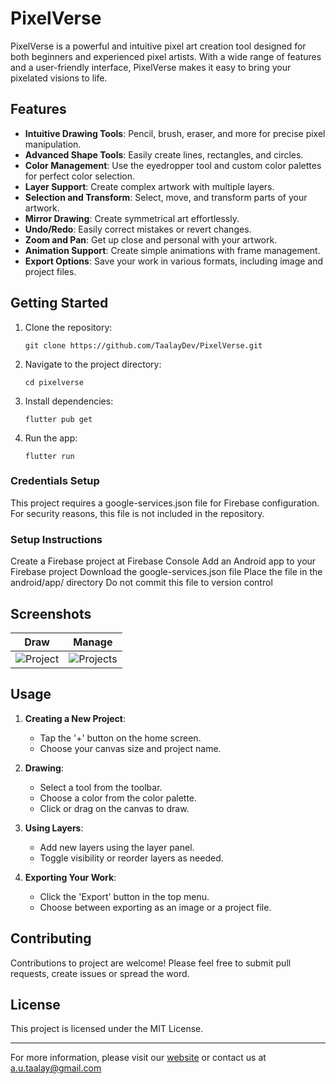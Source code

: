 # PixelVerse

PixelVerse is a powerful and intuitive pixel art creation tool designed for both beginners and experienced pixel artists. With a wide range of features and a user-friendly interface, PixelVerse makes it easy to bring your pixelated visions to life.

## Features

- **Intuitive Drawing Tools**: Pencil, brush, eraser, and more for precise pixel manipulation.
- **Advanced Shape Tools**: Easily create lines, rectangles, and circles.
- **Color Management**: Use the eyedropper tool and custom color palettes for perfect color selection.
- **Layer Support**: Create complex artwork with multiple layers.
- **Selection and Transform**: Select, move, and transform parts of your artwork.
- **Mirror Drawing**: Create symmetrical art effortlessly.
- **Undo/Redo**: Easily correct mistakes or revert changes.
- **Zoom and Pan**: Get up close and personal with your artwork.
- **Animation Support**: Create simple animations with frame management.
- **Export Options**: Save your work in various formats, including image and project files.

## Getting Started

1. Clone the repository:
   ```
   git clone https://github.com/TaalayDev/PixelVerse.git
   ```
2. Navigate to the project directory:
   ```
   cd pixelverse
   ```
3. Install dependencies:
   ```
   flutter pub get
   ```
4. Run the app:
   ```
   flutter run
   ```

### Credentials Setup
This project requires a google-services.json file for Firebase configuration. For security reasons, this file is not included in the repository.

### Setup Instructions
Create a Firebase project at Firebase Console
Add an Android app to your Firebase project
Download the google-services.json file
Place the file in the android/app/ directory
Do not commit this file to version control

## Screenshots

Draw | Manage
--- | ---
![Project](https://is2-ssl.mzstatic.com/image/thumb/PurpleSource211/v4/38/31/39/383139bc-269f-7f28-7abe-b3645e912cc2/Screenshot_2025-04-25_at_01.04.06.png/0x0ss.png) | ![Projects](https://is2-ssl.mzstatic.com/image/thumb/PurpleSource211/v4/b0/f8/2f/b0f82fde-12a4-1274-4566-9f250deb690c/Screenshot_2025-04-25_at_01.29.12.png/0x0ss.png)

## Usage

1. **Creating a New Project**: 
   - Tap the '+' button on the home screen.
   - Choose your canvas size and project name.

2. **Drawing**: 
   - Select a tool from the toolbar.
   - Choose a color from the color palette.
   - Click or drag on the canvas to draw.

3. **Using Layers**:
   - Add new layers using the layer panel.
   - Toggle visibility or reorder layers as needed.

4. **Exporting Your Work**:
   - Click the 'Export' button in the top menu.
   - Choose between exporting as an image or a project file.

## Contributing

Contributions to project are welcome! Please feel free to submit pull requests, create issues or spread the word.

## License

This project is licensed under the MIT License.

---

For more information, please visit our [website](https://taalaydev.github.io) or contact us at a.u.taalay@gmail.com